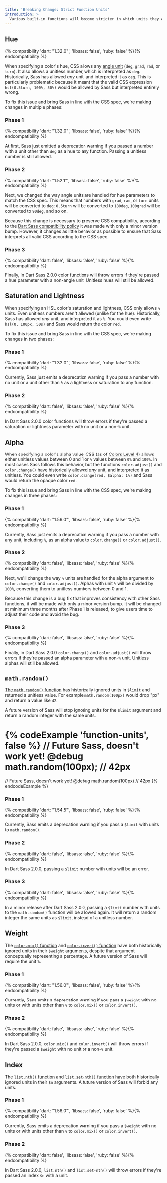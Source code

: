 ```yaml
---
title: 'Breaking Change: Strict Function Units'
introduction: >
  Various built-in functions will become stricter in which units they allow and will handle those units more consistently. This makes Sass more compatible with the CSS spec and helps catch errors more quickly.
---
```


## Hue

{% compatibility 'dart: "1.32.0"', 'libsass: false', 'ruby: false' %}{% endcompatibility %}

When specifying a color's hue, CSS allows any [angle unit][] (`deg`, `grad`, `rad`, or `turn`). It also allows a unitless number, which is interpreted as `deg`. Historically, Sass has allowed *any* unit, and interpreted it as `deg`. This is particularly problematic because it meant that the valid CSS expression `hsl(0.5turn, 100%, 50%)` would be allowed by Sass but interpreted entirely wrong.

[angle unit]: https://drafts.csswg.org/css-values-4/#angles

To fix this issue and bring Sass in line with the CSS spec, we're making changes in multiple phases:

### Phase 1

{% compatibility 'dart: "1.32.0"', 'libsass: false', 'ruby: false' %}{% endcompatibility %}

At first, Sass just emitted a deprecation warning if you passed a number with a unit other than `deg` as a hue to any function. Passing a unitless number is still allowed.

### Phase 2

{% compatibility 'dart: "1.52.1"', 'libsass: false', 'ruby: false' %}{% endcompatibility %}

Next, we changed the way angle units are handled for hue parameters to match the CSS spec. This means that numbers with `grad`, `rad`, or `turn` units will be converted to `deg`: `0.5turn` will be converted to `180deg`, `100grad` will be converted to `90deg`, and so on.

Because this change is necessary to preserve CSS compatibility, according to the [Dart Sass compatibility policy] it was made with only a minor version bump. However, it changes as little behavior as possible to ensure that Sass interprets all valid CSS according to the CSS spec.

[Dart Sass compatibility policy]: https://github.com/sass/dart-sass#compatibility-policy

### Phase 3

{% compatibility 'dart: false', 'libsass: false', 'ruby: false' %}{% endcompatibility %}

Finally, in Dart Sass 2.0.0 color functions will throw errors if they're passed a hue parameter with a non-angle unit. Unitless hues will still be allowed.

## Saturation and Lightness

When specifying an HSL color's saturation and lightness, CSS only allows `%` units. Even unitless numbers aren't allowed (unlike for the hue). Historically, Sass has allowed *any* unit, and interpreted it as `%`. You could even write `hsl(0, 100px, 50s)` and Sass would return the color `red`.

To fix this issue and bring Sass in line with the CSS spec, we're making changes in two phases:

### Phase 1

{% compatibility 'dart: "1.32.0"', 'libsass: false', 'ruby: false' %}{% endcompatibility %}

Currently, Sass just emits a deprecation warning if you pass a number with no unit or a unit other than `%` as a lightness or saturation to any function.

### Phase 2

{% compatibility 'dart: false', 'libsass: false', 'ruby: false' %}{% endcompatibility %}

In Dart Sass 2.0.0 color functions will throw errors if they're passed a saturation or lightness parameter with no unit or a non-`%` unit.

## Alpha

When specifying a color's alpha value, CSS (as of [Colors Level 4]) allows either unitless values between 0 and 1 or `%` values between `0%` and `100%`. In most cases Sass follows this behavior, but the functions `color.adjust()` and `color.change()` have historically allowed *any* unit, and interpreted it as unitless. You could even write `color.change(red, $alpha: 1%)` and Sass would return the opaque color `red`.

[Colors Level 4]: https://www.w3.org/TR/css-color-4/#typedef-alpha-value

To fix this issue and bring Sass in line with the CSS spec, we're making changes in three phases:

### Phase 1

{% compatibility 'dart: "1.56.0"', 'libsass: false', 'ruby: false' %}{% endcompatibility %}

Currently, Sass just emits a deprecation warning if you pass a number with any unit, including `%`, as an alpha value to `color.change()` or `color.adjust()`.

### Phase 2

{% compatibility 'dart: false', 'libsass: false', 'ruby: false' %}{% endcompatibility %}

Next, we'll change the way `%` units are handled for the alpha argument to `color.change()` and `color.adjust()`. Alphas with unit `%` will be divided by `100%`, converting them to unitless numbers between 0 and 1.

Because this change is a bug fix that improves consistency with other Sass functions, it will be made with only a minor version bump. It will be changed at minimum three months after Phase 1 is released, to give users time to adjust their code and avoid the bug.

[Dart Sass compatibility policy]: https://github.com/sass/dart-sass#compatibility-policy

### Phase 3

{% compatibility 'dart: false', 'libsass: false', 'ruby: false' %}{% endcompatibility %}

Finally, in Dart Sass 2.0.0 `color.change()` and `color.adjust()` will throw errors if they're passed an alpha parameter with a non-`%` unit. Unitless alphas will still be allowed.

## `math.random()`

[The `math.random()` function] has historically ignored units in `$limit` and returned a unitless value. For example `math.random(100px)` would drop "px" and return a value like `42`.

A future version of Sass will stop ignoring units for the `$limit` argument and return a random integer with the same units.

[The `math.random()` function]: /documentation/modules/math#random

{% codeExample 'function-units', false %}
  // Future Sass, doesn't work yet!
  @debug math.random(100px); // 42px
  ===
  // Future Sass, doesn't work yet!
  @debug math.random(100px)  // 42px
{% endcodeExample %}

### Phase 1

{% compatibility 'dart: "1.54.5"', 'libsass: false', 'ruby: false' %}{% endcompatibility %}

Currently, Sass emits a deprecation warning if you pass a `$limit` with units to `math.random()`.

### Phase 2

{% compatibility 'dart: false', 'libsass: false', 'ruby: false' %}{% endcompatibility %}

In Dart Sass 2.0.0, passing a `$limit` number with units will be an error.

### Phase 3

{% compatibility 'dart: false', 'libsass: false', 'ruby: false' %}{% endcompatibility %}

In a minor release after Dart Sass 2.0.0, passing a `$limit` number with units to the `math.random()` function will be allowed again. It will return a random integer the same units as `$limit`, instead of a unitless number.

## Weight

The [`color.mix()` function] and [`color.invert()` function] have both historically ignored units in their `$weight` arguments, despite that argument conceptually representing a percentage. A future version of Sass will require the unit `%`.

[`color.mix()` function]: /documentation/modules/color#mix
[`color.invert()` function]: /documentation/modules/color#invert

### Phase 1

{% compatibility 'dart: "1.56.0"', 'libsass: false', 'ruby: false' %}{% endcompatibility %}

Currently, Sass emits a deprecation warning if you pass a `$weight` with no units or with units other than `%` to `color.mix()` or `color.invert()`.

### Phase 2

{% compatibility 'dart: false', 'libsass: false', 'ruby: false' %}{% endcompatibility %}

In Dart Sass 2.0.0, `color.mix()` and `color.invert()` will throw errors if they're passed a `$weight` with no unit or a non-`%` unit.

## Index

The [`list.nth()` function] and [`list.set-nth()` function] have both historically ignored units in their `$n` arguments. A future version of Sass will forbid any units.

[`list.nth()` function]: /documentation/modules/list#nth
[`list.set-nth()` function]: /documentation/modules/list#set-nth

### Phase 1

{% compatibility 'dart: "1.56.0"', 'libsass: false', 'ruby: false' %}{% endcompatibility %}

Currently, Sass emits a deprecation warning if you pass a `$weight` with no units or with units other than `%` to `color.mix()` or `color.invert()`.

### Phase 2

{% compatibility 'dart: false', 'libsass: false', 'ruby: false' %}{% endcompatibility %}

In Dart Sass 2.0.0, `list.nth()` and `list.set-nth()` will throw errors if they're passed an index `$n` with a unit.
